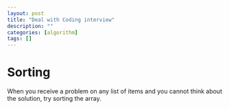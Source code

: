 ```yaml
---
layout: post
title: "Deal with Coding interview"
description: ""
categories: [algorithm]
tags: []
---
```


# Sorting

When you receive a problem on any list of items and you cannot think about the solution, try sorting
the array.